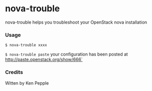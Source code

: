 nova-trouble
============

nova-trouble helps you troubleshoot your OpenStack nova installation

### Usage

`$ nova-trouble
xxxx`


`$ nova-trouble paste`
your configuration has been posted at http://paste.openstack.org/show/666`

### Credits

Witten by Ken Pepple
